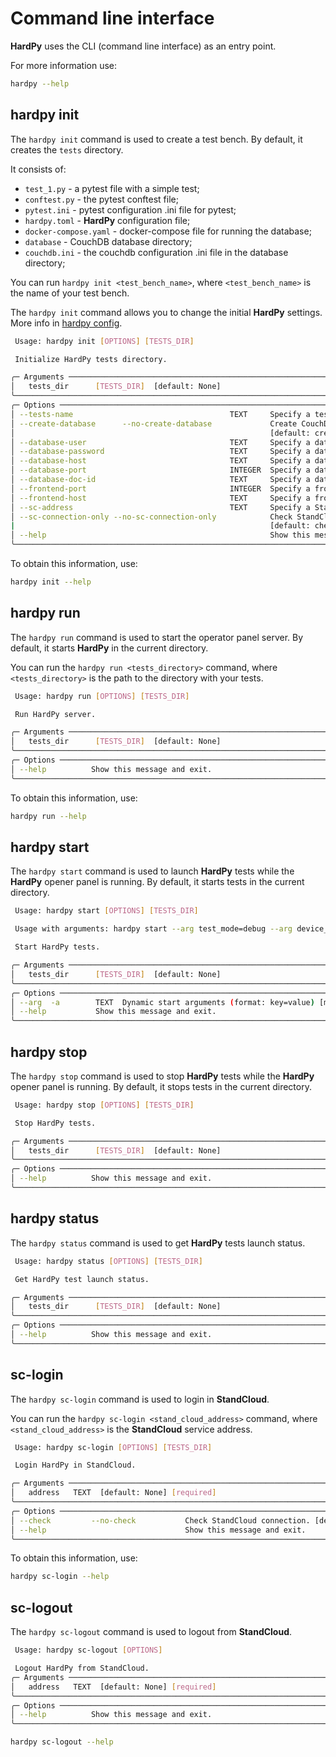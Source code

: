 # Command line interface

**HardPy** uses the CLI (command line interface) as an entry point.

For more information use:

```bash
hardpy --help
```

## hardpy init

The `hardpy init` command is used to create a test bench.
By default, it creates the `tests` directory.

It consists of:

* `test_1.py` - a pytest file with a simple test;
* `conftest.py` - the pytest conftest file;
* `pytest.ini` - pytest configuration .ini file for pytest;
* `hardpy.toml` - **HardPy** configuration file;
* `docker-compose.yaml` - docker-compose file for running the database;
* `database` - CouchDB database directory;
* `couchdb.ini` - the couchdb configuration .ini file in the database directory;

You can run `hardpy init <test_bench_name>`, where `<test_bench_name>` is the name of your test bench.

The `hardpy init` command allows you to change the initial **HardPy** settings.
More info in [hardpy config](./hardpy_config.md).

```bash
 Usage: hardpy init [OPTIONS] [TESTS_DIR]

 Initialize HardPy tests directory.

╭─ Arguments ────────────────────────────────────────────────────────────────────────────────────────────────╮
│   tests_dir      [TESTS_DIR]  [default: None]                                                              │
╰────────────────────────────────────────────────────────────────────────────────────────────────────────────╯
╭─ Options ──────────────────────────────────────────────────────────────────────────────────────────────────╮
│ --tests-name                                   TEXT     Specify a tests suite name.                        │
│ --create-database      --no-create-database             Create CouchDB database.                           │
│                                                         [default: create-database]                         │
│ --database-user                                TEXT     Specify a database user. [default: dev]            │
│ --database-password                            TEXT     Specify a database user password. [default: dev]   │
│ --database-host                                TEXT     Specify a database host. [default: localhost]      │
│ --database-port                                INTEGER  Specify a database port. [default: 5984]           │
│ --database-doc-id                              TEXT     Specify a database document name.                  │
│ --frontend-port                                INTEGER  Specify a frontend port. [default: 8000]           │
│ --frontend-host                                TEXT     Specify a frontend host. [default: localhost]      │
│ --sc-address                                   TEXT     Specify a StandCloud address.                      │
│ --sc-connection-only --no-sc-connection-only            Check StandCloud service availability before start.│
|                                                         [default: check-stand-cloud]                       │
│ --help                                                  Show this message and exit.                        │
╰────────────────────────────────────────────────────────────────────────────────────────────────────────────╯
```

To obtain this information, use:

```bash
hardpy init --help
```

## hardpy run

The `hardpy run` command is used to start the operator panel server.
By default, it starts **HardPy** in the current directory.

You can run the `hardpy run <tests_directory>` command, where `<tests_directory>`
is the path to the directory with your tests.

```bash
 Usage: hardpy run [OPTIONS] [TESTS_DIR]

 Run HardPy server.

╭─ Arguments ────────────────────────────────────────────────────────────────────────────────────────────────╮
│   tests_dir      [TESTS_DIR]  [default: None]                                                              │
╰────────────────────────────────────────────────────────────────────────────────────────────────────────────╯
╭─ Options ──────────────────────────────────────────────────────────────────────────────────────────────────╮
│ --help          Show this message and exit.                                                                │
╰────────────────────────────────────────────────────────────────────────────────────────────────────────────╯
```

To obtain this information, use:

```bash
hardpy run --help
```

## hardpy start

The `hardpy start` command is used to launch **HardPy** tests while the **HardPy** opener panel is running.
By default, it starts tests in the current directory.

```bash
 Usage: hardpy start [OPTIONS] [TESTS_DIR]

 Usage with arguments: hardpy start --arg test_mode=debug --arg device_id=DUT-007

 Start HardPy tests.

╭─ Arguments ────────────────────────────────────────────────────────────────────────────────────────────────╮
│   tests_dir      [TESTS_DIR]  [default: None]                                                              │
╰────────────────────────────────────────────────────────────────────────────────────────────────────────────╯
╭─ Options ──────────────────────────────────────────────────────────────────────────────────────────────────╮
│ --arg  -a        TEXT  Dynamic start arguments (format: key=value) [multiple]                              │
│ --help           Show this message and exit.                                                               │
╰────────────────────────────────────────────────────────────────────────────────────────────────────────────╯
```

## hardpy stop

The `hardpy stop` command is used to stop **HardPy** tests while the **HardPy** opener panel is running.
By default, it stops tests in the current directory.

```bash
 Usage: hardpy stop [OPTIONS] [TESTS_DIR]

 Stop HardPy tests.

╭─ Arguments ────────────────────────────────────────────────────────────────────────────────────────────────╮
│   tests_dir      [TESTS_DIR]  [default: None]                                                              │
╰────────────────────────────────────────────────────────────────────────────────────────────────────────────╯
╭─ Options ──────────────────────────────────────────────────────────────────────────────────────────────────╮
│ --help          Show this message and exit.                                                                │
╰────────────────────────────────────────────────────────────────────────────────────────────────────────────╯
```

## hardpy status

The `hardpy status` command is used to get **HardPy** tests launch status.

```bash
 Usage: hardpy status [OPTIONS] [TESTS_DIR]

 Get HardPy test launch status.

╭─ Arguments ────────────────────────────────────────────────────────────────────────────────────────────────╮
│   tests_dir      [TESTS_DIR]  [default: None]                                                              │
╰────────────────────────────────────────────────────────────────────────────────────────────────────────────╯
╭─ Options ──────────────────────────────────────────────────────────────────────────────────────────────────╮
│ --help          Show this message and exit.                                                                │
╰────────────────────────────────────────────────────────────────────────────────────────────────────────────╯
```

## sc-login

The `hardpy sc-login` command is used to login in **StandCloud**.

You can run the `hardpy sc-login <stand_cloud_address>` command, where `<stand_cloud_address>`
is the **StandCloud** service address.

```bash
 Usage: hardpy sc-login [OPTIONS] [TESTS_DIR]

 Login HardPy in StandCloud.

╭─ Arguments ────────────────────────────────────────────────────────────────────────────────────────────────╮
│   address   TEXT  [default: None] [required]                                                               │
╰────────────────────────────────────────────────────────────────────────────────────────────────────────────╯
╭─ Options ──────────────────────────────────────────────────────────────────────────────────────────────────╮
│ --check         --no-check           Check StandCloud connection. [default: no-check]                      │
│ --help                               Show this message and exit.                                           │
╰────────────────────────────────────────────────────────────────────────────────────────────────────────────╯
```

To obtain this information, use:

```bash
hardpy sc-login --help
```

## sc-logout

The `hardpy sc-logout` command is used to logout from **StandCloud**.

```bash
 Usage: hardpy sc-logout [OPTIONS]

 Logout HardPy from StandCloud.
╭─ Arguments ────────────────────────────────────────────────────────────────────────────────────────────────╮
│   address   TEXT  [default: None] [required]                                                               │
╰────────────────────────────────────────────────────────────────────────────────────────────────────────────╯
╭─ Options ──────────────────────────────────────────────────────────────────────────────────────────────────╮
│ --help          Show this message and exit.                                                                │
╰────────────────────────────────────────────────────────────────────────────────────────────────────────────╯
```

```bash
hardpy sc-logout --help
```
